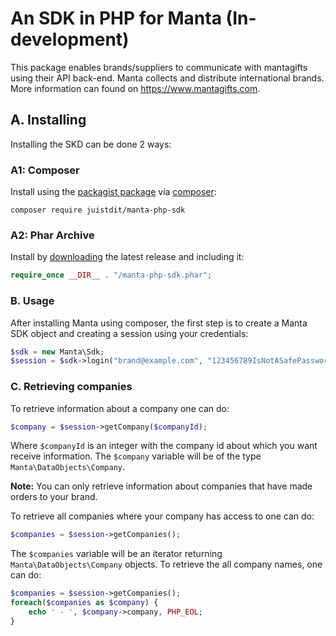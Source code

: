 # An SDK in PHP for Manta (In-development)

This package enables brands/suppliers to communicate with mantagifts using their API back-end.  Manta collects and distribute international brands. More information can found on <https://www.mantagifts.com>.

## A. Installing
Installing the SKD can be done 2 ways:

### A1: Composer

Install using the [packagist package](https://packagist.org/packages/juistdit/manta-php-sdk) 
via [composer](https://getcomposer.org/):

```
composer require juistdit/manta-php-sdk
```

### A2: Phar Archive
Install by [downloading](https://github.com/juistdit/manta-php-sdk/releases) the latest release and including it:
```php
require_once __DIR__ . "/manta-php-sdk.phar";
```

### B. Usage

After installing Manta using composer, the first step is to create a Manta SDK object and creating a session using your credentials:

```php
$sdk = new Manta\Sdk;
$session = $sdk->login("brand@example.com", "123456789IsNotASafePassword");
```

### C. Retrieving companies

To retrieve information about a company one can do:
```php
$company = $session->getCompany($companyId);
```
Where `$companyId` is an integer with the company id about which you want receive information. The `$company` variable will be of the type `Manta\DataObjects\Company`.

**Note:** You can only retrieve information about companies that have made orders to your brand.

To retrieve all companies where your company has access to one can do:
```php
$companies = $session->getCompanies();
```
The `$companies` variable will be an iterator returning `Manta\DataObjects\Company` objects. To retrieve the all company names, one can do:
```php
$companies = $session->getCompanies();
foreach($companies as $company) {
	echo ' - ', $company->company, PHP_EOL;
}
```
